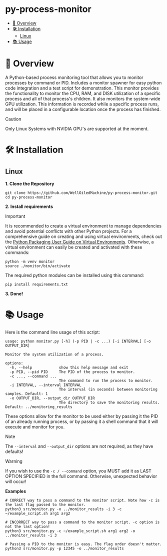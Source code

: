 # py-process-monitor
- [📝 Overview](#-overview)
- [🛠️ Installation](#%EF%B8%8F-installation)
  - [Linux](#linux)
- [📚 Usage](#-usage)
# 📝 Overview
A Python-based process monitoring tool that allows you to monitor processes by command or PID. Includes a monitor spawner for easy python code integration and a test script for demonstration.
This monitor provides the functionality to monitor the CPU, RAM, and DISK utilization of a specific process and all of that process's children. It also monitors the system-wide GPU utilization.
This information is recorded while a specific process runs, and will be placed in a configurable location once the process has finished.

> [!CAUTION]
> Only Linux Systems with NVIDIA GPU's are supported at the moment.

# 🛠️ Installation
## Linux

**1. Clone the Repository**
```
git clone https://github.com/WellOiledMachine/py-process-monitor.git
cd py-process-monitor
```
**2. Install requirements**
> [!IMPORTANT]  
> It is recommended to create a virtual environment to manage dependencies and avoid potential conflicts with other Python projects. For a comprehensive guide on creating and using virtual environments, check out the [Python Packaging User Guide on Virtual Environments](https://realpython.com/python-virtual-environments-a-primer/). Otherwise, a virtual environment can easily be created and activated with these commands:
> ```
> python -m venv monitor
> source ./monitor/bin/activate
> ```
The required python modules can be installed using this command:
```
pip install requirements.txt
```
**3. Done!**

# 📚 Usage
Here is the command line usage of this script:
```
usage: python monitor.py [-h] (-p PID | -c ...) [-i INTERVAL] [-o OUTPUT_DIR]

Monitor the system utilization of a process.

options:
  -h, --help            show this help message and exit
  -p PID, --pid PID     The PID of the process to monitor.
  -c ..., --command ...
                        The command to run the process to monitor.
  -i INTERVAL, --interval INTERVAL
                        The interval (in seconds) between monitoring samples. Default: 1
  -o OUTPUT_DIR, --output_dir OUTPUT_DIR
                        The directory to save the monitoring results. Default: ../monitoring_results
```

These options allow for the monitor to be used either by passing it the PID of an already running process, or by passing it a shell command that it will execute and monitor for you.  
> [!NOTE]
> The `--interval` and `--output_dir` options are not required, as they have defaults!

> [!WARNING]
> If you wish to use the `-c / --command` option, you MUST add it as LAST OPTION SPECIFIED in the full command.
> Otherwise, unexpected behavior will occur!

**Examples**
```
# CORRECT way to pass a command to the monitor script. Note how -c is the last flag passed to the monitor.
python3 src/monitor.py -o ../monitor_results -i 3 -c ~/example_script.sh arg1 arg2

# INCORRECT way to pass a command to the monitor script. -c option is not the last option!
python3 src/monitor.py -c ~/example_script.sh arg1 arg2 -o ../monitor_results -i 3

# Passing a PID to the monitor is easy. The flag order doesn't matter.
python3 src/monitor.py -p 12345 -o ../monitor_results
```
